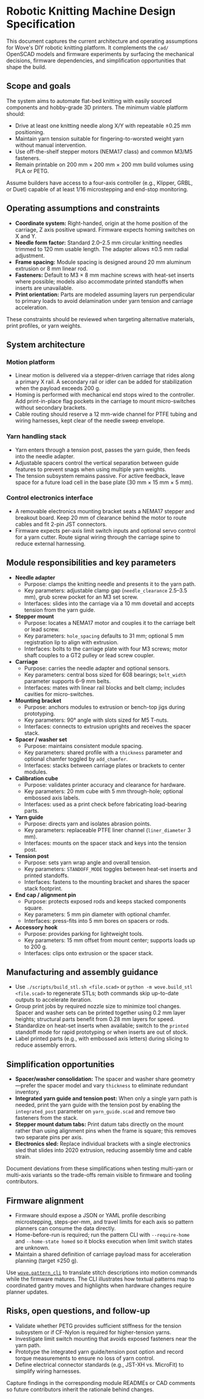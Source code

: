 # Robotic Knitting Machine Design Specification

This document captures the current architecture and operating assumptions for Wove's DIY robotic
knitting platform. It complements the `cad/` OpenSCAD models and firmware experiments by
surfacing the mechanical decisions, firmware dependencies, and simplification opportunities that
shape the build.

## Scope and goals

The system aims to automate flat-bed knitting with easily sourced components and hobby-grade 3D
printers. The minimum viable platform should:

- Drive at least one knitting needle along X/Y with repeatable ±0.25 mm positioning.
- Maintain yarn tension suitable for fingering-to-worsted weight yarn without manual intervention.
- Use off-the-shelf stepper motors (NEMA17 class) and common M3/M5 fasteners.
- Remain printable on 200 mm × 200 mm × 200 mm build volumes using PLA or PETG.

Assume builders have access to a four-axis controller (e.g., Klipper, GRBL, or Duet) capable of at
least 1/16 microstepping and end-stop monitoring.

## Operating assumptions and constraints

- **Coordinate system:** Right-handed, origin at the home position of the carriage, Z axis positive
  upward. Firmware expects homing switches on X and Y.
- **Needle form factor:** Standard 2.0–2.5 mm circular knitting needles trimmed to 120 mm usable
  length. The adapter allows ±0.5 mm radial adjustment.
- **Frame spacing:** Module spacing is designed around 20 mm aluminum extrusion or 8 mm linear rod.
- **Fasteners:** Default to M3 × 8 mm machine screws with heat-set inserts where possible; models
  also accommodate printed standoffs when inserts are unavailable.
- **Print orientation:** Parts are modeled assuming layers run perpendicular to primary loads to
  avoid delamination under yarn tension and carriage acceleration.

These constraints should be reviewed when targeting alternative materials, print profiles, or yarn
weights.

## System architecture

### Motion platform

- Linear motion is delivered via a stepper-driven carriage that rides along a primary X rail. A
  secondary rail or idler can be added for stabilization when the payload exceeds 200 g.
- Homing is performed with mechanical end stops wired to the controller. Add print-in-place flag
  pockets in the carriage to mount micro-switches without secondary brackets.
- Cable routing should reserve a 12 mm-wide channel for PTFE tubing and wiring harnesses, kept clear
  of the needle sweep envelope.

### Yarn handling stack

- Yarn enters through a tension post, passes the yarn guide, then feeds into the needle adapter.
- Adjustable spacers control the vertical separation between guide features to prevent snags when
  using multiple yarn weights.
- The tension subsystem remains passive. For active feedback, leave space for a future load cell in
  the base plate (30 mm × 15 mm × 5 mm).

### Control electronics interface

- A removable electronics mounting bracket seats a NEMA17 stepper and breakout board. Keep 20 mm of
  clearance behind the motor to route cables and fit 2-pin JST connectors.
- Firmware expects per-axis limit switch inputs and optional servo control for a yarn cutter. Route
  signal wiring through the carriage spine to reduce external harnessing.

## Module responsibilities and key parameters

- **Needle adapter**
  - Purpose: clamps the knitting needle and presents it to the yarn path.
  - Key parameters: adjustable clamp gap (`needle_clearance` 2.5–3.5 mm), grub screw pocket for an
    M3 set screw.
  - Interfaces: slides into the carriage via a 10 mm dovetail and accepts tension from the yarn
    guide.
- **Stepper mount**
  - Purpose: locates a NEMA17 motor and couples it to the carriage belt or lead screw.
  - Key parameters: `hole_spacing` defaults to 31 mm; optional 5 mm registration lip to align with
    extrusion.
  - Interfaces: bolts to the carriage plate with four M3 screws; motor shaft couples to a GT2 pulley
    or lead screw coupler.
- **Carriage**
  - Purpose: carries the needle adapter and optional sensors.
  - Key parameters: central boss sized for 608 bearings; `belt_width` parameter supports 6–9 mm
    belts.
  - Interfaces: mates with linear rail blocks and belt clamp; includes cavities for micro-switches.
- **Mounting bracket**
  - Purpose: anchors modules to extrusion or bench-top jigs during prototyping.
  - Key parameters: 90° angle with slots sized for M5 T-nuts.
  - Interfaces: connects to extrusion uprights and receives the spacer stack.
- **Spacer / washer set**
  - Purpose: maintains consistent module spacing.
  - Key parameters: shared profile with a `thickness` parameter and optional chamfer toggled by
    `add_chamfer`.
  - Interfaces: stacks between carriage plates or brackets to center modules.
- **Calibration cube**
  - Purpose: validates printer accuracy and clearance for hardware.
  - Key parameters: 20 mm cube with 5 mm through-hole; optional embossed axis labels.
  - Interfaces: used as a print check before fabricating load-bearing parts.
- **Yarn guide**
  - Purpose: directs yarn and isolates abrasion points.
  - Key parameters: replaceable PTFE liner channel (`liner_diameter` 3 mm).
  - Interfaces: mounts on the spacer stack and keys into the tension post.
- **Tension post**
  - Purpose: sets yarn wrap angle and overall tension.
  - Key parameters: `STANDOFF_MODE` toggles between heat-set inserts and printed standoffs.
  - Interfaces: fastens to the mounting bracket and shares the spacer stack footprint.
- **End cap / alignment pin**
  - Purpose: protects exposed rods and keeps stacked components square.
  - Key parameters: 5 mm pin diameter with optional chamfer.
  - Interfaces: press-fits into 5 mm bores on spacers or rods.
- **Accessory hook**
  - Purpose: provides parking for lightweight tools.
  - Key parameters: 15 mm offset from mount center; supports loads up to 200 g.
  - Interfaces: clips onto extrusion or the spacer stack.

## Manufacturing and assembly guidance

- Use `./scripts/build_stl.sh <file.scad>` or `python -m wove.build_stl <file.scad>` to regenerate
  STLs; both commands skip up-to-date outputs to accelerate iteration.
- Group print jobs by required nozzle size to minimize tool changes. Spacer and washer sets can be
  printed together using 0.2 mm layer heights; structural parts benefit from 0.28 mm layers for
  speed.
- Standardize on heat-set inserts when available; switch to the `printed` standoff mode for rapid
  prototyping or when inserts are out of stock.
- Label printed parts (e.g., with embossed axis letters) during slicing to reduce assembly errors.

## Simplification opportunities

- **Spacer/washer consolidation:** The spacer and washer share geometry—prefer the spacer model and
  vary `thickness` to eliminate redundant inventory.
- **Integrated yarn guide and tension post:** When only a single yarn path is needed, print the yarn
  guide with the tension post by enabling the `integrated_post` parameter on `yarn_guide.scad` and
  remove two fasteners from the stack.
- **Stepper mount datum tabs:** Print datum tabs directly on the mount rather than using alignment
  pins when the frame is square; this removes two separate pins per axis.
- **Electronics sled:** Replace individual brackets with a single electronics sled that slides into
  2020 extrusion, reducing assembly time and cable strain.

Document deviations from these simplifications when testing multi-yarn or multi-axis variants so the
trade-offs remain visible to firmware and tooling contributors.

## Firmware alignment

- Firmware should expose a JSON or YAML profile describing microstepping, steps-per-mm, and travel
  limits for each axis so pattern planners can consume the data directly.
- Home-before-run is required; run the pattern CLI with ``--require-home`` and
  ``--home-state homed`` so it blocks execution when limit switch states are
  unknown.
- Maintain a shared definition of carriage payload mass for acceleration planning (target ≤250 g).

Use [`wove.pattern_cli`](pattern-cli.md) to translate stitch descriptions into motion commands while
the firmware matures. The CLI illustrates how textual patterns map to coordinated gantry moves and
highlights when hardware changes require planner updates.

## Risks, open questions, and follow-up

- Validate whether PETG provides sufficient stiffness for the tension subsystem or if CF-Nylon is
  required for higher-tension yarns.
- Investigate limit switch mounting that avoids exposed fasteners near the yarn path.
- Prototype the integrated yarn guide/tension post option and record torque measurements to ensure
  no loss of yarn control.
- Define electrical connector standards (e.g., JST-XH vs. MicroFit) to simplify wiring harnesses.

Capture findings in the corresponding module READMEs or CAD comments so future contributors inherit
the rationale behind changes.
